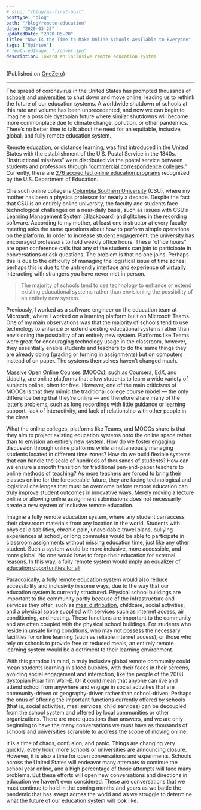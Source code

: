 ```yaml
---
# slug: "/blog/my-first-post"
posttype: "blog"
path: "/blog/remote-education"
date: "2020-03-25"
updatedDate: "2020-05-28"
title: "Now Is the Time to Make Online Schools Available to Everyone"
tags: ["Opinion"]
# featuredImage: "./cover.jpg"
description: Toward an inclusive remote education system
---
```


(Published on [OneZero](https://onezero.medium.com/now-is-the-time-to-make-online-schools-available-to-everyone-1ab26d3222f7))

---

The spread of coronavirus in the United States has prompted thousands of [schools](https://www.usnews.com/news/education-news/articles/2020-03-16/whats-next-as-coronavirus-closes-schools-for-half-of-all-kids-in-the-us) and [universities](https://www.cnn.com/2020/03/09/us/coronavirus-university-college-classes/index.html) to shut down and move online, leading us to rethink the future of our education systems. A worldwide shutdown of schools at this rate and volume has been unprecedented, and now we can begin to imagine a possible dystopian future where similar shutdowns will become more commonplace due to climate change, pollution, or other pandemics. There’s no better time to talk about the need for an equitable, inclusive, global, and fully remote education system.

Remote education, or distance learning, was first introduced in the United States with the establishment of the U.S. Postal Service in the 1840s. “Instructional missives” were distributed via the postal service between students and professors through “[commercial correspondence colleges](https://www.onlineschools.org/visual-academy/the-history-of-online-schooling/).” Currently, there are [276 accredited online education programs](https://en.wikipedia.org/wiki/List_of_online_colleges_in_the_United_States) recognized by the U.S. Department of Education.

One such online college is [Columbia Southern University](https://www.columbiasouthern.edu/) (CSU), where my mother has been a physics professor for nearly a decade. Despite the fact that CSU is an entirely online university, the faculty and students face technological challenges on a near-daily basis, such as issues with CSU’s Learning Management System (Blackboard) and glitches in the recording software. According to my mother, at least one instructor at every faculty meeting asks the same questions about how to perform simple operations on the platform.
In order to increase student engagement, the university has encouraged professors to hold weekly office hours. These “office hours” are open conference calls that any of the students can join to participate in conversations or ask questions. The problem is that no one joins. Perhaps this is due to the difficulty of managing the logistical issue of time zones; perhaps this is due to the unfriendly interface and experience of virtually interacting with strangers you have never met in person.

> The majority of schools tend to use technology to enhance or extend existing educational systems rather than envisioning the possibility of an entirely new system.

Previously, I worked as a software engineer on the education team at Microsoft, where I worked on a learning platform built on Microsoft Teams. One of my main observations was that the majority of schools tend to use technology to enhance or extend existing educational systems rather than envisioning the possibility of an entirely new system. Platforms like Teams were great for encouraging technology usage in the classroom, however, they essentially enable students and teachers to do the same things they are already doing (grading or turning in assignments) but on computers instead of on paper. The systems themselves haven’t changed much.

[Massive Open Online Courses](https://www.mooc.org/) (MOOCs), such as Coursera, EdX, and Udacity, are online platforms that allow students to learn a wide variety of subjects online, often for free. However, one of the main criticisms of MOOCs is that they mimic the traditional college course model — the only difference being that they’re online — and therefore share many of the latter’s problems, such as long recordings with little guidance or learning support, lack of interactivity, and lack of relationship with other people in the class.

What the online colleges, platforms like Teams, and MOOCs share is that they aim to project existing education systems onto the online space rather than to envision an entirely new system. How do we foster engaging discussion through online platforms while simultaneously managing students located in different time zones? How do we build flexible systems that can handle the scale of hundreds of thousands of students? How can we ensure a smooth transition for traditional pen-and-paper teachers to online methods of teaching? As more teachers are forced to bring their classes online for the foreseeable future, they are facing technological and logistical challenges that must be overcome before remote education can truly improve student outcomes in innovative ways. Merely moving a lecture online or allowing online assignment submissions does not necessarily create a new system of inclusive remote education.

Imagine a fully remote education system, where any student can access their classroom materials from any location in the world. Students with physical disabilities, chronic pain, unavoidable travel plans, bullying experiences at school, or long commutes would be able to participate in classroom assignments without missing education time, just like any other student. Such a system would be more inclusive, more accessible, and more global. No one would have to forgo their education for external reasons. In this way, a fully remote system would imply an equalizer of [education opportunities for all](https://onezero.medium.com/coronavirus-school-closures-reveal-a-stark-digital-divide-bfa03f69a54a).

Paradoxically, a fully remote education system would also reduce accessibility and inclusivity in some ways, due to the way that our education system is currently structured. Physical school buildings are important to the community partly because of the infrastructure and services they offer, such as [meal distribution](https://frac.org/programs/national-school-lunch-program/benefits-school-lunch#:~:text=), childcare, social activities, and a physical space supplied with services such as internet access, air conditioning, and heating. These functions are important to the community and are often coupled with the physical school buildings. For students who reside in unsafe living conditions, who may not possess the necessary facilities for online learning (such as reliable internet access), or those who rely on schools to provide free or reduced meals, an entirely remote learning system would be a detriment to their learning environment.

With this paradox in mind, a truly inclusive global remote community could mean students learning in siloed bubbles, with their faces in their screens, avoiding social engagement and interaction, like the people of the 2008 dystopian Pixar film Wall-E. Or it could mean that anyone can live and attend school from anywhere and engage in social activities that are community-driven or geography-driven rather than school-driven. Perhaps the onus of offering the important functions currently offered by schools (that is, social activities, meal services, child services) can be decoupled from the school system and offered by local communities or other organizations. There are more questions than answers, and we are only beginning to have the many conversations we must have as thousands of schools and universities scramble to address the scope of moving online.

It is a time of chaos, confusion, and panic. Things are changing very quickly; every hour, more schools or universities are announcing closure. However, it is also a time for open conversations and experiments. Schools across the United States will endeavor many attempts to continue the school year online, and a high percentage of those attempts will face many problems. But these efforts will open new conversations and directions in education we haven’t even considered. These are conversations that we must continue to hold in the coming months and years as we battle the pandemic that has swept across the world and as we struggle to determine what the future of our education system will look like.